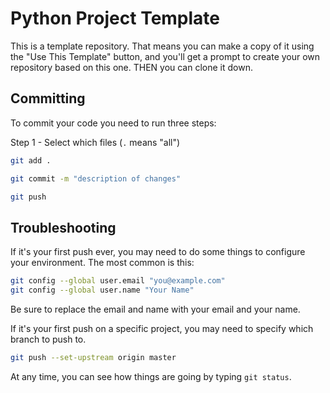 # Python Project Template

This is a template repository. That means you can make a copy of it using the "Use This Template" button, and you'll get a prompt to create your own repository based on this one. THEN you can clone it down.

## Committing

To commit your code you need to run three steps:

Step 1 - Select which files (`.` means "all")
```bash
git add .
```

```bash
git commit -m "description of changes"
```

```bash
git push
```


## Troubleshooting

If it's your first push ever, you may need to do some things to configure your environment. The most common is this:

```bash
git config --global user.email "you@example.com"
git config --global user.name "Your Name"
```

Be sure to replace the email and name with your email and your name.

If it's your first push on a specific project, you may need to specify which branch to push to.

```bash
git push --set-upstream origin master
```

At any time, you can see how things are going by typing `git status`.
